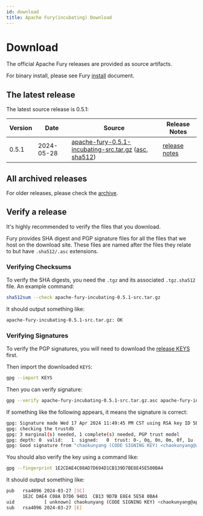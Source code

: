 ```yaml
---
id: download
title: Apache Fury(incubating) Download
---
```


# Download

The official Apache Fury releases are provided as source artifacts.

For binary install, please see Fury [install](/docs/start/install/) document.

## The latest release 

The latest source release is 0.5.1:

| Version | Date | Source | Release Notes |
|---------|------------|--------|---------------|
| 0.5.1   |2024-05-28  | [apache-fury-0.5.1-incubating-src.tar.gz](https://www.apache.org/dyn/closer.lua/incubator/fury/0.5.1/apache-fury-0.5.1-incubating-src.tar.gz?action=download) ([asc](https://downloads.apache.org/incubator/fury/0.5.1/apache-fury-0.5.1-incubating-src.tar.gz.asc), [sha512](https://downloads.apache.org/incubator/fury/0.5.1/apache-fury-0.5.1-incubating-src.tar.gz.sha512)) | [release notes](https://github.com/apache/fury/releases/tag/v0.5.1) |


## All archived releases

For older releases, please check the [archive](https://archive.apache.org/dist/incubator/fury).

## Verify a release

It's highly recommended to verify the files that you download.

Fury provides SHA digest and PGP signature files for all the files that we host on the download site. 
These files are named after the files they relate to but have `.sha512/.asc` extensions.

### Verifying Checksums

To verify the SHA digests, you need the `.tgz` and its associated `.tgz.sha512` file. An example command:

```bash
sha512sum --check apache-fury-incubating-0.5.1-src.tar.gz
```

It should output something like:

```bash
apache-fury-incubating-0.5.1-src.tar.gz: OK
```

### Verifying Signatures

To verify the PGP signatures, you will need to download the 
[release KEYS](https://downloads.apache.org/incubator/fury/KEYS) first.

Then import the downloaded `KEYS`:

```bash
gpg --import KEYS
```

Then you can verify signature:
```bash
gpg --verify apache-fury-incubating-0.5.1-src.tar.gz.asc apache-fury-incubating-0.5.1-src.tar.gz
```

If something like the following appears, it means the signature is correct:

```bash
gpg: Signature made Wed 17 Apr 2024 11:49:45 PM CST using RSA key ID 5E580BA4
gpg: checking the trustdb
gpg: 3 marginal(s) needed, 1 complete(s) needed, PGP trust model
gpg: depth: 0  valid:   1  signed:   0  trust: 0-, 0q, 0n, 0m, 0f, 1u
gpg: Good signature from "chaokunyang (CODE SIGNING KEY) <chaokunyang@apache.org>"
```

You should also verify the key using a command like:

```bash
gpg --fingerprint 1E2CDAE4C08AD7D694D1CB139D7BE8E45E580BA4
```

It should output something like:
```bash
pub   rsa4096 2024-03-27 [SC]
      1E2C DAE4 C08A D7D6 94D1  CB13 9D7B E8E4 5E58 0BA4
uid           [ unknown] chaokunyang (CODE SIGNING KEY) <chaokunyang@apache.org>
sub   rsa4096 2024-03-27 [E]
```